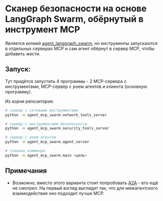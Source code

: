 # Сканер безопасности на основе LangGraph Swarm, обёрнутый в инструмент MCP

Является копией [agent_langgraph_swarm](../agent_langgraph_swarm/), но инструменты запускаются в отдельных серверах MCP и сам агент обёрнут в сервер MCP, чтобы добавить жести.

## Запуск:

Тут придётся запустить 4 программы - 2 MCP-сервера с инструментами, MCP-сервер с роем агентов и клиента (основную программу).

Из корня репозитория:

```bash
# сервер с сетевыми инструментами
python -m agent_mcp_swarm.network_tools_server

# сервер с инструментами безопасности
python -m agent_mcp_swarm.security_tools_server

# сервер с роем агентов
python -m agent_mcp_swarm.agent_server

# главная комманда
python -m agent_mcp_swarm.main <цель>
```

## Примечания

* Возможно, вместо этого варианта стоит попробовать [A2A](https://github.com/a2aproject/A2A) - его ещё не смотрел. На первый взгляд выглядит так, что для межагентского взаимодействия оно подходит лучше MCP.
